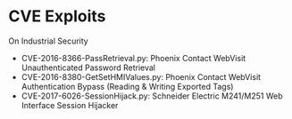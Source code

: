# CVE Exploits
On Industrial Security

* CVE-2016-8366-PassRetrieval.py: Phoenix Contact WebVisit Unauthenticated Password Retrieval
* CVE-2016-8380-GetSetHMIValues.py: Phoenix Contact WebVisit Authentication Bypass (Reading & Writing Exported Tags)
* CVE-2017-6026-SessionHijack.py: Schneider Electric M241/M251 Web Interface Session Hijacker
